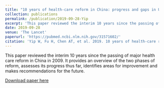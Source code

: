 ```yaml
---
title: "10 years of health-care reform in China: progress and gaps in Universal Health Coverage"
collection: publications
permalink: /publication/2019-09-28-Yip
excerpt: 'This paper reviewed the interim 10 years since the passing of major health care reform in China in 2009. It provides an overview of the two phases of reform, assesses its progress thus far, identifies areas for improvement and makes recommendations for the future.'
date: 2019-09-28
venue: 'The Lancet'
paperurl: 'https://pubmed.ncbi.nlm.nih.gov/31571602/'
citation: 'Yip W, Fu H, Chen AT, et al. 2019. 10 years of health-care reform in China: Progress and gaps in universal health coverage.  <i>Lancet</i>. 394(10204): 1192-1204.'
---
```

This paper reviewed the interim 10 years since the passing of major health care reform in China in 2009. It provides an overview of the two phases of reform, assesses its progress thus far, identifies areas for improvement and makes recommendations for the future.

[Download paper here](http://angela-t-chen.github.io/files/2019_Yip_10YearsofReform.pdf)